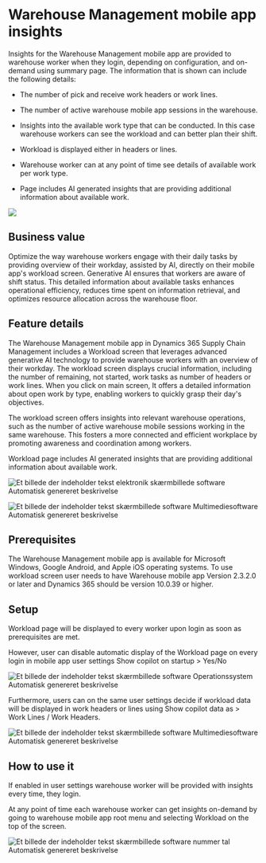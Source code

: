 ﻿# Warehouse Management mobile app insights

Insights for the Warehouse Management mobile app are provided to warehouse worker when they login, depending on configuration, and on-demand using summary page. The information that is shown can include the following details:

-   The number of pick and receive work headers or work lines.

-   The number of active warehouse mobile app sessions in the warehouse.

-   Insights into the available work type that can be conducted. In this case warehouse workers can see the workload and can better plan their shift.

-   Workload is displayed either in headers or lines.

-   Warehouse worker can at any point of time see details of available work per work type.

-   Page includes AI generated insights that are providing additional information about available work.

![](media/image1.png)

## Business value

Optimize the way warehouse workers engage with their daily tasks by providing overview of their workday, assisted by AI, directly on their mobile app's workload screen. Generative AI ensures that workers are aware of shift status. This detailed information about available tasks enhances operational efficiency, reduces time spent on information retrieval, and optimizes resource allocation across the warehouse floor.

## Feature details

The Warehouse Management mobile app in Dynamics 365 Supply Chain Management includes a Workload screen that leverages advanced generative AI technology to provide warehouse workers with an overview of their workday. The workload screen displays crucial information, including the number of remaining, not started, work tasks as number of headers or work lines. When you click on main screen, It offers a detailed information about open work by type, enabling workers to quickly grasp their day's objectives.

The workload screen offers insights into relevant warehouse operations, such as the number of active warehouse mobile sessions working in the same warehouse. This fosters a more connected and efficient workplace by promoting awareness and coordination among workers.

Workload page includes AI generated insights that are providing additional information about available work.

![Et billede  der indeholder tekst  elektronik  skærmbillede  software Automatisk genereret beskrivelse](media/image2.png)

![Et billede  der indeholder tekst  skærmbillede  software  Multimediesoftware Automatisk genereret beskrivelse](media/image3.png)

## Prerequisites

The Warehouse Management mobile app is available for Microsoft Windows, Google Android, and Apple iOS operating systems. To use workload screen user needs to have Warehouse mobile app Version 2.3.2.0 or later and Dynamics 365 should be version 10.0.39 or higher.

## Setup 

Workload page will be displayed to every worker upon login as soon as prerequisites are met.

However, user can disable automatic display of the Workload page on every login in mobile app user settings Show copilot on startup &gt; Yes/No

![Et billede  der indeholder tekst  skærmbillede  software  Operationssystem Automatisk genereret beskrivelse](media/image4.png)

Furthermore, users can on the same user settings decide if workload data will be displayed in work headers or lines using Show copilot data as &gt; Work Lines / Work Headers.

![Et billede  der indeholder tekst  skærmbillede  software  Multimediesoftware Automatisk genereret beskrivelse](media/image5.png)

## How to use it 

If enabled in user settings warehouse worker will be provided with insights every time, they login.

At any point of time each warehouse worker can get insights on-demand by going to warehouse mobile app root menu and selecting Workload on the top of the screen.

![Et billede  der indeholder tekst  skærmbillede  software  nummer tal Automatisk genereret beskrivelse](media/image6.png)
